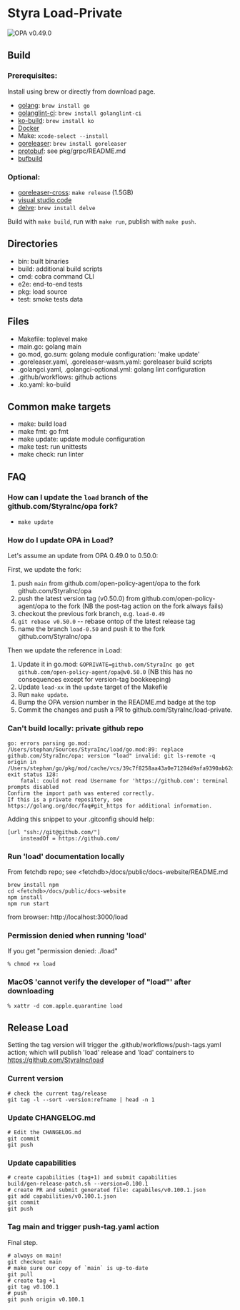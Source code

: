 # Styra Load-Private

![OPA v0.49.0](https://openpolicyagent.org/badge/v0.49.0)

## Build

### Prerequisites:

Install using brew or directly from download page.

- [golang](https://go.dev/dl/): `brew install go`
- [golanglint-ci](https://golangci-lint.run/usage/install/): `brew install golanglint-ci`
- [ko-build](https://github.com/ko-build/ko): `brew install ko`
- [Docker](https://docs.docker.com/desktop/install/mac-install/)
- Make: `xcode-select --install`
- [goreleaser](https://goreleaser.com): `brew install goreleaser`
- [protobuf](https://developers.google.com/protocol-buffers): see pkg/grpc/README.md
- [bufbuild](https://buf.build/)

### Optional:
- [goreleaser-cross](https://github.com/goreleaser/goreleaser-cross): `make release` (1.5GB)
- [visual studio code](https://code.visualstudio.com/download)
- [delve](https://github.com/go-delve/delve/blob/master/Documentation/installation/osx/install.md): `brew install delve`

Build with `make build`, run with `make run`, publish with `make push`.

## Directories

- bin: built binaries
- build: additional build scripts
- cmd: cobra command CLI
- e2e: end-to-end tests
- pkg: load source
- test: smoke tests data

## Files

- Makefile: toplevel make
- main.go: golang main
- go.mod, go.sum: golang module configuration: 'make update'
- .goreleaser.yaml, .goreleaser-wasm.yaml: goreleaser build scripts
- .golangci.yaml, .golangci-optional.yml: golang lint configuration
- .github/workflows: github actions
- .ko.yaml: ko-build

## Common make targets

- make: build load
- make fmt: go fmt
- make update: update module configuration
- make test: run unittests
- make check: run linter

## FAQ

### How can I update the `load` branch of the github.com/StyraInc/opa fork?

- `make update`

### How do I update OPA in Load?

Let's assume an update from OPA 0.49.0 to 0.50.0:

First, we update the fork:

1. push `main` from github.com/open-policy-agent/opa to the fork github.com/StyraInc/opa
2. push the latest version tag (v0.50.0) from github.com/open-policy-agent/opa to the fork (NB the post-tag action on the fork always fails)
3. checkout the previous fork branch, e.g. `load-0.49`
4. `git rebase v0.50.0` -- rebase ontop of the latest release tag
5. name the branch `load-0.50` and push it to the fork github.com/StyraInc/opa

Then we update the reference in Load:

1. Update it in go.mod: `GOPRIVATE=github.com/StyraInc go get github.com/open-policy-agent/opa@v0.50.0` (NB this has no consequences except for version-tag bookkeeping)
2. Update `load-xx` in the `update` target of the Makefile
3. Run `make update`.
4. Bump the OPA version number in the README.md badge at the top
5. Commit the changes and push a PR to github.com/StyraInc/load-private.

### Can't build locally: private github repo

````
go: errors parsing go.mod:
/Users/stephan/Sources/StyraInc/load/go.mod:89: replace github.com/StyraInc/opa: version "load" invalid: git ls-remote -q origin in /Users/stephan/go/pkg/mod/cache/vcs/39c7f8258aa43a0e71284d9afa9390ab62dcf0466b0baf3bc3feef290c1fe63d: exit status 128:
	fatal: could not read Username for 'https://github.com': terminal prompts disabled
Confirm the import path was entered correctly.
If this is a private repository, see https://golang.org/doc/faq#git_https for additional information.
````

Adding this snippet to your .gitconfig should help:
```
[url "ssh://git@github.com/"]
	insteadOf = https://github.com/
```

### Run 'load' documentation locally

From fetchdb repo; see \<fetchdb\>/docs/public/docs-website/README.md

```
brew install npm
cd <fetchdb>/docs/public/docs-website
npm install
npm run start
```
from browser: http://localhost:3000/load

### Permission denied when running 'load'

If you get "permission denied: ./load"

```
% chmod +x load
```

### MacOS 'cannot verify the developer of "load"' after downloading

```
% xattr -d com.apple.quarantine load
```


## Release Load

Setting the tag version will trigger the .github/workflows/push-tags.yaml action; which will publish 'load' release and 'load' containers to https://github.com/StyraInc/load

### Current version

```
# check the current tag/release
git tag -l --sort -version:refname | head -n 1
```

### Update CHANGELOG.md

```
# Edit the CHANGELOG.md
git commit
git push
```

### Update capabilities

```
# create capabilities (tag+1) and submit capabilities
build/gen-release-patch.sh --version=0.100.1
# create PR and submit generated file: capabiles/v0.100.1.json
git add capabilities/v0.100.1.json
git commit
git push
```

### Tag main and trigger push-tag.yaml action

Final step.

```
# always on main!
git checkout main
# make sure our copy of `main` is up-to-date
git pull
# create tag +1
git tag v0.100.1
# push
git push origin v0.100.1
```

